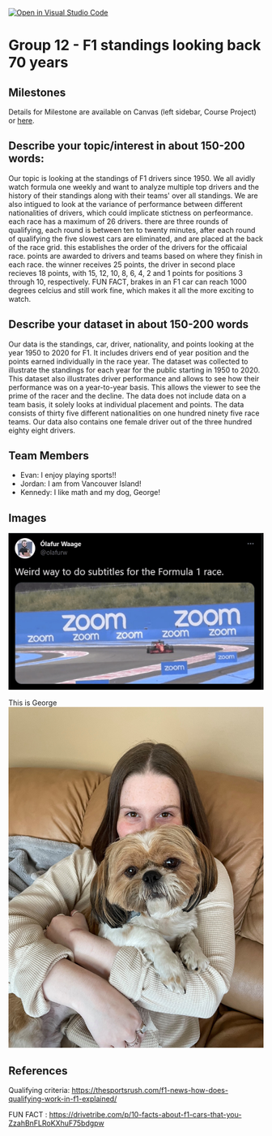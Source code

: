 [![Open in Visual Studio Code](https://classroom.github.com/assets/open-in-vscode-f059dc9a6f8d3a56e377f745f24479a46679e63a5d9fe6f495e02850cd0d8118.svg)](https://classroom.github.com/online_ide?assignment_repo_id=5843854&assignment_repo_type=AssignmentRepo)
# Group 12 - F1 standings looking back 70 years

## Milestones

Details for Milestone are available on Canvas (left sidebar, Course Project) or [here](https://firas.moosvi.com/courses/data301/project/milestone01.html).

## Describe your topic/interest in about 150-200 words:
Our topic is looking at the standings of F1 drivers since 1950. We all avidly watch formula one weekly and want to analyze multiple top drivers and the history of their standings along with their teams' over all standings. We are also intigued to look at the variance of performance between different nationalities of drivers, which could implicate stictness on perfeormance. each race has a maximum of 26 drivers. there are three rounds of qualifying, each round is between ten to twenty minutes, after each round of qualifying the five slowest cars are eliminated, and are placed at the back of the race grid. this establishes the order of the drivers for the officaial race. points are awarded to drivers and teams based on where they finish in each race. the winner receives 25 points, the driver in second place recieves 18 points, with 15, 12, 10, 8, 6, 4, 2 and 1 points for positions 3 through 10, respectively. FUN FACT, brakes in an F1 car can reach 1000 degrees celcius and still work fine, which makes it all the more exciting to watch.

## Describe your dataset in about 150-200 words
Our data is the standings, car, driver, nationality, and points looking at the year 1950 to 2020 for F1. It includes drivers end of year position and the points earned individually in the race year. The dataset was collected to illustrate the standings for each year for the public starting in 1950 to 2020. This dataset also illustrates driver performance and allows to see how their performance was on a year-to-year basis. This allows the viewer to see the prime of the racer and the decline. The data does not include data on a team basis, it solely looks at individual placement and points. The data consists of thirty five different nationalities on one hundred ninety five race teams. Our data also contains one female driver out of the three hundred eighty eight drivers. 

## Team Members

- Evan: I enjoy playing sports!!
- Jordan: I am from Vancouver Island!
- Kennedy: I like math and my dog, George!

## Images

<img src ="images/F1meme.png">

This is George
<img src ="images/George.png">

## References

Qualifying criteria: https://thesportsrush.com/f1-news-how-does-qualifying-work-in-f1-explained/

FUN FACT : https://drivetribe.com/p/10-facts-about-f1-cars-that-you-ZzahBnFLRoKXhuF75bdgpw
